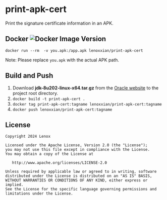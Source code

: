 # print-apk-cert

Print the signature certificate information in an APK.

## Docker ![Docker Image Version](https://img.shields.io/docker/v/lenoxxian/print-apk-cert?sort=semver)


```
docker run --rm  -v you.apk:/app.apk lenoxxian/print-apk-cert
```

Note: Please replace `you.apk` with the actual APK path.

## Build and Push

1. Download **jdk-8u202-linux-x64.tar.gz** from the [Oracle website](https://www.oracle.com/java/technologies/javase/javase8-archive-downloads.html) to the project root directory.
2. `docker build -t print-apk-cert .`
3. `docker tag print-apk-cert:tagname lenoxxian/print-apk-cert:tagname`
4. `docker push lenoxxian/print-apk-cert:tagname `

## License

    Copyright 2024 Lenox

    Licensed under the Apache License, Version 2.0 (the "License");
    you may not use this file except in compliance with the License.
    You may obtain a copy of the License at

       http://www.apache.org/licenses/LICENSE-2.0

    Unless required by applicable law or agreed to in writing, software
    distributed under the License is distributed on an "AS IS" BASIS,
    WITHOUT WARRANTIES OR CONDITIONS OF ANY KIND, either express or implied.
    See the License for the specific language governing permissions and
    limitations under the License.



